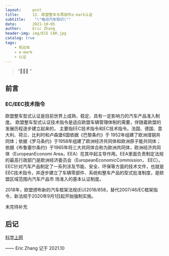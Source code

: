 ```yaml
---
layout:     post
title:      13. 欧盟整车与零部件e-mark认证
subtitle:    "\"电动汽车知识\""
date:       2021-10-05
author:     Eric Zhang
header-img: img/ECE CAR.jpg
catalog: true
tags:
    - 机动车
    - e-mark
    - 认证
---
```


> “🙉🙉🙉 ”


## 前言

### EC/EEC技术指令
欧盟整车型式认证是目前世界上成熟、稳定、具有一定影响力的汽车产品准入制度。
欧盟整车型式认证技术指令是适应欧盟车辆管理体制的需要，伴随着欧盟的发展历程逐步建立起来的，
主要指EEC技术指令和EC技术指令。法国、德国、意大利、荷兰、比利时和卢森堡6国依据《巴黎条约》于
1952年组建了欧洲煤钢共同体；依据《罗马条约》于1958年组建了欧洲经济共同体和欧洲原子能共同体；
依据《布鲁塞尔条约》于1965年将三大共同体合称为欧洲共同体，欧洲经济共同体（EuropeanEconomi
Area，EEA）在其中起主导作用。EEA里面负责制定法规的最高行政部门是欧洲经济委员会（EuropeanEconomicCommission，
EEC）。EEC针对汽车产品制定了一系列涉及节能、安全、环保等方面的技术文件，也就是
EEC技术指令，并逐步建立了车辆零部件、系统和整车产品的型式批准制度，是欧盟区域范围内汽车产品市
场准入的基本认证制度。

2018年，欧盟颁布新的汽车框架法规(EU)2018/858，替代2007/46/EC框架指令，新法规于2020年9月1日起开始强制实施。

未完待补充


## 后记



[科学上网](https://justmysocks.net/members/aff.php?aff=10848) 

—— Eric Zhang 记于 2021.10

